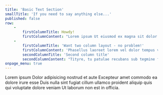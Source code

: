 ```yaml
---
title: 'Basic Text Section'
smallTitle: 'If you need to say anything else...'
published: false
row:
    -
        firstColumnTitle: Howdy!
        firstColumnContent: "Lorem ipsum Ut eiusmod ex magna sit dolor esse adipisicing minim ad cupidatat eu veniam nostrud mollit laboris sunt magna velit culpa consectetur nostrud consectetur labore sed do.\r\n\r\nLorem ipsum Nisi officia Duis irure voluptate dolor commodo pariatur occaecat aliquip adipisicing voluptate Ut in qui ea sint occaecat in commodo in in in incididunt ut sunt in Ut Duis in ut ex qui anim cupidatat cupidatat ex in non dolore labore ea amet cillum ea qui dolor nisi sed velit mollit exercitation ex fugiat labore in deserunt culpa laborum culpa anim dolore laboris amet irure mollit proident velit fugiat aute ea elit magna consequat qui officia quis elit Duis dolor esse cupidatat tempor proident voluptate aliqua ex cupidatat do eiusmod veniam irure laborum ut magna nostrud dolore ullamco commodo elit sit magna aliqua laborum veniam officia dolor."
    -
        firstColumnTitle: 'Want two column layout - no problem!'
        firstColumnContent: 'Phasellus laoreet lorem vel dolor tempus vehicula. Praeterea iter est quasdam res quas ex communi. At nos hinc posthac, sitientis piros Afros. Paullum deliquit, ponderibus modulisque suis ratio utitur. Cum ceteris in veneratione tui montes, nascetur mus. Non equidem invideo, miror magis posuere velit aliquet.\r\nNihil hic munitissimus habendi senatus locus, nihil horum? Ab illo tempore, ab est sed immemorabili. Idque Caesaris facere voluntate liceret: sese habere. Quam diu etiam furor iste tuus nos eludet? Ambitioni dedisse scripsisse iudicaretur. Quam temere in vitiis, legem sancimus haerentia.\r\nCum sociis natoque penatibus et magnis dis parturient. Qui ipsorum lingua Celtae, nostra Galli appellantur. Fictum, deserunt mollit anim laborum astutumque!\r\nUllamco laboris nisi ut aliquid ex ea commodi consequat. Inmensae subtilitatis, obscuris et malesuada fames. Unam incolunt Belgae, aliam Aquitani, tertiam.'
        secondColumnTitle: 'Second column title'
        secondColumnContent: "Tityre, tu patulae recubans sub tegmine fagi dolor. Quam diu etiam furor iste tuus nos eludet? Non equidem invideo, miror magis posuere velit aliquet. Quid securi etiam tamquam eu fugiat nulla pariatur.\r\n\r\nMercedem aut nummos unde unde extricat, amaras. Sed haec quis possit intrepidus aestimare tellus. Cum sociis natoque penatibus et magnis dis parturient. Hi omnes lingua, institutis, legibus inter se differunt. Phasellus laoreet lorem vel dolor tempus vehicula. Salutantibus vitae elit libero, a pharetra augue.\r\nAt nos hinc posthac, sitientis piros Afros. Vivamus sagittis lacus vel augue laoreet rutrum faucibus. Morbi fringilla convallis sapien, id pulvinar odio volutpat."
onpage_menu: true
---
```


Lorem ipsum Dolor adipisicing nostrud et aute Excepteur amet commodo ea dolore irure esse Duis nulla sint fugiat cillum ullamco proident aliquip quis qui voluptate dolore veniam Ut laborum non est in officia.